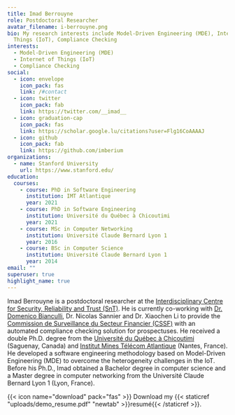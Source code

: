 ```yaml
---
title: Imad Berrouyne
role: Postdoctoral Researcher
avatar_filename: i-berrouyne.png
bio: My research interests include Model-Driven Engineering (MDE), Internet of
  Things (IoT), Compliance Checking
interests:
  - Model-Driven Engineering (MDE)
  - Internet of Things (IoT)
  - Compliance Checking
social:
  - icon: envelope
    icon_pack: fas
    link: /#contact
  - icon: twitter
    icon_pack: fab
    link: https://twitter.com/__imad__
  - icon: graduation-cap
    icon_pack: fas
    link: https://scholar.google.lu/citations?user=Flg16CoAAAAJ
  - icon: github
    icon_pack: fab
    link: https://github.com/imberium
organizations:
  - name: Stanford University
    url: https://www.stanford.edu/
education:
  courses:
    - course: PhD in Software Engineering
      institution: IMT Atlantique
      year: 2021
    - course: PhD in Software Engineering
      institution: Université du Québec à Chicoutimi
      year: 2021
    - course: MSc in Computer Networking
      institution: Université Claude Bernard Lyon 1
      year: 2016
    - course: BSc in Computer Science
      institution: Université Claude Bernard Lyon 1
      year: 2014
email: ""
superuser: true
highlight_name: true
---
```

Imad Berrouyne is a postdoctoral researcher at the [](https://wwwen.uni.lu/research/focus_areas/interdisciplinary_centre_for_security_reliability_and_trust_snt)[Interdisciplinary Centre for Security, Reliability and Trust (SnT)](https://wwwen.uni.lu/snt). He is currently co-working with [Dr. Domenico Bianculli](https://people.svv.lu/bianculli/), Dr. Nicolas Sannier and Dr. Xiaochen Li to provide the [Commission de Surveillance du Secteur Financier (CSSF)](https://www.cssf.lu/) with an automated compliance checking solution for prospectuses. He received a double Ph.D. degree from the [Université du Québec à Chicoutimi](https://uqac.ca/) (Saguenay, Canada) and [Institut Mines Télécom Atlantique](https://www.imt-atlantique.fr/) (Nantes, France). He developed a software engineering methodology based on Model-Driven Engineering (MDE) to overcome the heterogeneity challenges in the IoT. Before his Ph.D., Imad obtained a Bachelor degree in computer science and a Master degree in computer networking from the Université Claude Bernard Lyon 1 (Lyon, France).

{{< icon name="download" pack="fas" >}} Download my {{< staticref "uploads/demo_resume.pdf" "newtab" >}}resumé{{< /staticref >}}.